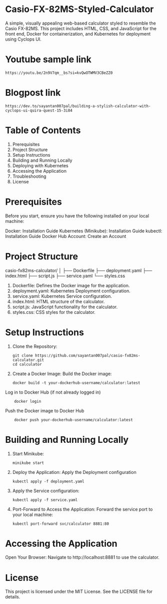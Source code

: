 # Casio-FX-82MS-Styled-Calculator
A simple, visually appealing web-based calculator styled to resemble the Casio FX-82MS. This project includes HTML, CSS, and JavaScript for the front end, Docker for containerization, and Kubernetes for deployment using Cyclops UI.

# Youtube sample link
    https://youtu.be/2n9V7qm__bs?si=kvQwOTWMV3CBeZZ0
# Blogpost link
    https://dev.to/sayantan007pal/building-a-stylish-calculator-with-cyclops-ui-quira-quest-15-3i84

# Table of Contents
1. Prerequisites
2. Project Structure
3. Setup Instructions
4. Building and Running Locally
5. Deploying with Kubernetes
6. Accessing the Application
7. Troubleshooting
8. License
   
# Prerequisites

Before you start, ensure you have the following installed on your local machine:

Docker: Installation Guide
Kubernetes (Minikube): Installation Guide
kubectl: Installation Guide
Docker Hub Account: Create an Account

# Project Structure

casio-fx82ms-calculator/
│
├── Dockerfile
├── deployment.yaml
├── index.html
├── script.js
├── service.yaml
└── styles.css

1. Dockerfile: Defines the Docker image for the application.
2. deployment.yaml: Kubernetes Deployment configuration.
3. service.yaml: Kubernetes Service configuration.
4. index.html: HTML structure of the calculator.
5. script.js: JavaScript functionality for the calculator.
6. styles.css: CSS styles for the calculator.

# Setup Instructions
1. Clone the Repository:
   
       git clone https://github.com/sayantan007pal/casio-fx82ms-calculator.git
       cd calculator

2. Create a Docker Image:
Build the Docker image:

       docker build -t your-dockerhub-username/calculator:latest 

Log in to Docker Hub (if not already logged in)

        docker login

Push the Docker image to Docker Hub

        docker push your-dockerhub-username/calculator:latest

# Building and Running Locally

1. Start Minikube:

       minikube start

2. Deploy the Application:
  Apply the Deployment configuration

       kubectl apply -f deployment.yaml

3. Apply the Service configuration:

       kubectl apply -f service.yaml

4. Port-Forward to Access the Application:
   Forward the service port to your local machine:

       kubectl port-forward svc/calculator 8881:80

   
# Accessing the Application

Open Your Browser:
Navigate to http://localhost:8881 to use the calculator.

# License
This project is licensed under the MIT License. See the LICENSE file for details.

